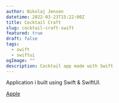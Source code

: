 ```yaml
---
author: Nikolaj Jensen
datetime: 2022-03-23T15:22:00Z
title: Cocktail Craft
slug: cocktail-craft-swift
featured: true
draft: false
tags:
  - swift
  - swiftui
ogImage: ""
description: Cocktail app made with Swift
---
```


Application i built using Swift & SwiftUI.

[Apple](https://apps.apple.com/us/app/imbibe/id1664128517)
